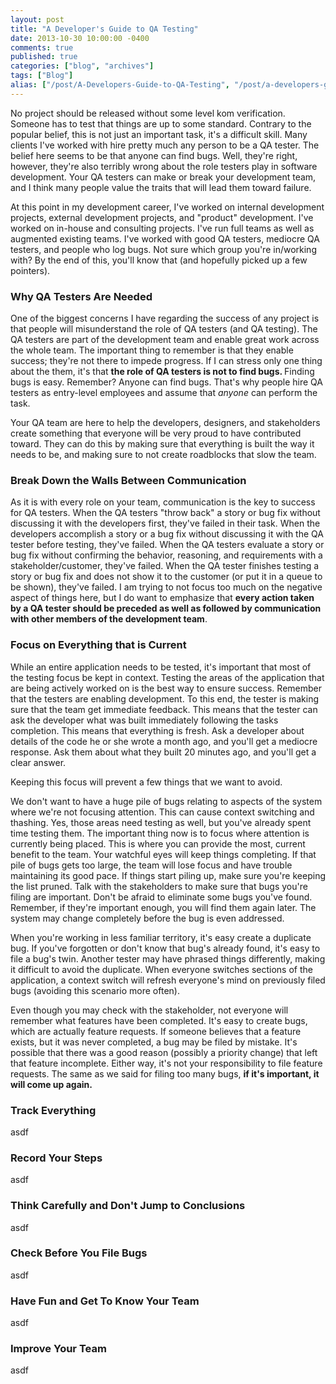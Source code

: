 ```yaml
---
layout: post
title: "A Developer's Guide to QA Testing"
date: 2013-10-30 10:00:00 -0400
comments: true
published: true
categories: ["blog", "archives"]
tags: ["Blog"]
alias: ["/post/A-Developers-Guide-to-QA-Testing", "/post/a-developers-guide-to-qa-testing"]
---
```

<!-- more -->

<p>No project should be released without some level kom verification. Someone has to test that things are up to some standard. Contrary to the popular belief, this is not just an important task, it's a difficult skill. Many clients I've worked with hire pretty much any person to be a QA tester. The belief here seems to be that anyone can find bugs. Well, they're right, however, they're also terribly wrong about the role testers play in software development. Your QA testers can make or break your development team, and I think many people value the traits that will lead them toward failure.</p>
<p>At this point in my development career, I've worked on internal development projects, external development projects, and "product" development. I've worked on in-house and consulting projects. I've run full teams as well as augmented existing teams. I've worked with good QA testers, mediocre QA testers, and people who log bugs. Not sure which group you're in/working with? By the end of this, you'll know that (and hopefully picked up a few pointers).</p>
<h3>Why QA Testers Are Needed</h3>
<p>One of the biggest concerns I have regarding the success of any project is that people will misunderstand the role of QA testers (and QA testing). The QA testers are part of the development team and enable great work across the whole team. The important thing to remember is that they enable success; they're not there to impede progress. If I can stress only one thing about the them, it's that <strong>the role of QA testers is not to find bugs. </strong>Finding bugs is easy. Remember? Anyone can find bugs. That's why people hire QA testers as entry-level employees and assume that <em>anyone</em>&nbsp;can perform the task.</p>
<p>Your QA team are here to help the developers, designers, and stakeholders create something that everyone will be very proud to have contributed toward. They can do this by making sure that everything is built the way it needs to be, and making sure to not create roadblocks that slow the team.</p>
<h3>Break Down the Walls Between Communication</h3>
<p>As it is with every role on your team, communication is the key to success for QA testers. When the QA testers "throw back" a story or bug fix without discussing it with the developers first, they've failed in their task. When the developers accomplish a story or a bug fix without discussing it with the QA tester before testing, they've failed. When the QA testers evaluate a story or bug fix without confirming the behavior, reasoning, and requirements with a stakeholder/customer, they've failed. When the QA tester finishes testing a story or bug fix and does not show it to the customer (or put it in a queue to be shown), they've failed. I am trying to not focus too much on the negative aspect of things here, but I do want to emphasize that <strong>every action taken by a QA tester should be preceded as well as followed by communication with other members of the development team</strong>.</p>
<h3>Focus on Everything that is Current</h3>
<p>While an entire application needs to be tested, it's important that most of the testing focus be kept in context. Testing the areas of the application that are being actively worked on is the best way to ensure success. Remember that the testers are enabling development. To this end, the tester is making sure that the team get immediate feedback. This means that the tester can ask the developer what was built immediately following the tasks completion. This means that everything is fresh. Ask a developer about details of the code he or she wrote a month ago, and you'll get a mediocre response. Ask them about what they built 20 minutes ago, and you'll get a clear answer.</p>
<p>Keeping this focus will prevent a few things that we want to avoid.</p>
<p>We don't want to have a huge pile of bugs relating to aspects of the system where we're not focusing attention. This can cause context switching and thashing. Yes, those areas need testing as well, but you've already spent time testing them. The important thing now is to focus where attention is currently being placed. This is where you can provide the most, current benefit to the team. Your watchful eyes will keep things completing. If that pile of bugs gets too large, the team will lose focus and have trouble maintaining its good pace. If things start piling up, make sure you're keeping the list pruned. Talk with the stakeholders to make sure that bugs you're filing are important. Don't be afraid to eliminate some bugs you've found. Remember, if they're important enough, you will find them again later. The system may change completely before the bug is even addressed.</p>
<p>When you're working in less familiar territory, it's easy create a duplicate bug. If you've forgotten or don't know that bug's already found, it's easy to file a bug's twin. Another tester may have phrased things differently, making it difficult to avoid the duplicate. When everyone switches sections of the application, a context switch will refresh everyone's mind on previously filed bugs (avoiding this scenario more often).</p>
<p>Even though you may check with the stakeholder, not everyone will remember what features have been completed. It's easy to create bugs, which are actually feature requests. If someone believes that a feature exists, but it was never completed, a bug may be filed by mistake. It's possible that there was a good reason (possibly a priority change) that left that feature incomplete. Either way, it's not your responsibility to file feature requests. The same as we said for filing too many bugs, <strong>if it's important, it will come up again.</strong></p>
<h3>Track Everything</h3>
<p>asdf</p>
<h3>Record Your Steps</h3>
<p>asdf</p>
<h3>Think Carefully and Don't Jump to Conclusions</h3>
<p>asdf</p>
<h3>Check Before You File Bugs</h3>
<p>asdf</p>
<h3>Have Fun and Get To Know Your Team</h3>
<p>asdf</p>
<h3>Improve Your Team</h3>
<p>asdf</p>
